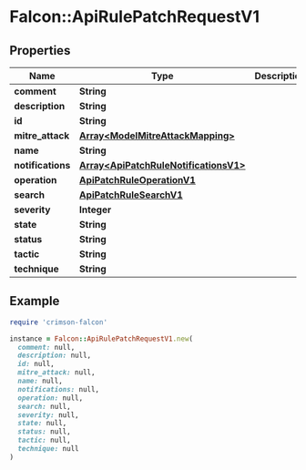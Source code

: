 # Falcon::ApiRulePatchRequestV1

## Properties

| Name | Type | Description | Notes |
| ---- | ---- | ----------- | ----- |
| **comment** | **String** |  | [optional] |
| **description** | **String** |  | [optional] |
| **id** | **String** |  |  |
| **mitre_attack** | [**Array&lt;ModelMitreAttackMapping&gt;**](ModelMitreAttackMapping.md) |  | [optional] |
| **name** | **String** |  | [optional] |
| **notifications** | [**Array&lt;ApiPatchRuleNotificationsV1&gt;**](ApiPatchRuleNotificationsV1.md) |  | [optional] |
| **operation** | [**ApiPatchRuleOperationV1**](ApiPatchRuleOperationV1.md) |  | [optional] |
| **search** | [**ApiPatchRuleSearchV1**](ApiPatchRuleSearchV1.md) |  | [optional] |
| **severity** | **Integer** |  | [optional] |
| **state** | **String** |  | [optional] |
| **status** | **String** |  | [optional] |
| **tactic** | **String** |  | [optional] |
| **technique** | **String** |  | [optional] |

## Example

```ruby
require 'crimson-falcon'

instance = Falcon::ApiRulePatchRequestV1.new(
  comment: null,
  description: null,
  id: null,
  mitre_attack: null,
  name: null,
  notifications: null,
  operation: null,
  search: null,
  severity: null,
  state: null,
  status: null,
  tactic: null,
  technique: null
)
```


